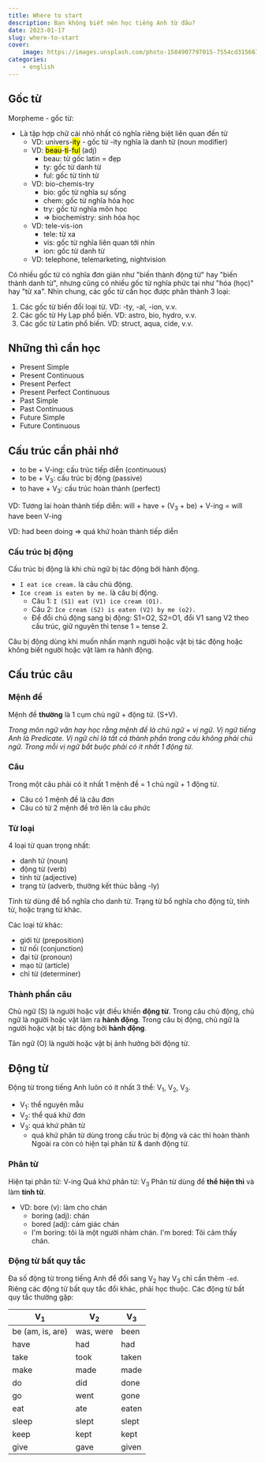 ```yaml
---
title: Where to start
description: Bạn không biết nên học tiếng Anh từ đâu?
date: 2023-01-17
slug: where-to-start
cover:
    image: https://images.unsplash.com/photo-1584907797015-7554cd315667?crop=entropy&cs=tinysrgb&fit=max&fm=jpg&ixid=MnwxMTc3M3wwfDF8c2VhcmNofDF8fGJlZ2lufGVufDB8fHx8MTY3Mzk5Mzc0Mw&ixlib=rb-4.0.3&q=80&w=2000
categories:
    - english
---
```


## Gốc từ

Morpheme - gốc từ:

- Là tập hợp chữ cái nhỏ nhất có nghĩa riêng biệt liên quan đến từ
	- VD: univers-<mark>ity</mark> - gốc từ -ity nghĩa là danh từ (noun modifier)
	- VD: <mark>beau</mark>-<mark>ti</mark>-<mark>ful</mark> (adj)
		- beau: từ gốc latin = đẹp
		- ty: gốc từ danh từ
		- ful: gốc từ tính từ
	- VD: bio-chemis-try
		- bio: gốc từ nghĩa sự sống
		- chem: gốc từ nghĩa hóa học
		- try: gốc từ nghĩa môn học
		- => biochemistry: sinh hóa học
	- VD: tele-vis-ion
		- tele: từ xa
		- vis: gốc từ nghĩa liên quan tới nhìn
		- ion: gốc từ danh từ
	- VD: telephone, telemarketing, nightvision

Có nhiều gốc từ có nghĩa đơn giản như "biến thành động từ" hay "biến thành danh từ", nhưng cũng có nhiều gốc từ nghĩa phức tại như "hóa (học)" hay "từ xa". Nhìn chung, các gốc từ cần học được phân thành 3 loại:
1. Các gốc từ biến đổi loại từ. VD: -ty, -al, -ion, v.v.
2. Các gốc từ Hy Lạp phổ biến. VD: astro, bio, hydro, v.v.
3. Các gốc từ Latin phổ biến. VD: struct, aqua, cide, v.v.

## Những thì cần học

- Present Simple
- Present Continuous
- Present Perfect
- Present Perfect Continuous
- Past Simple
- Past Continuous
- Future Simple
- Future Continuous

## Cấu trúc cần phải nhớ

- to be + V-ing: cấu trúc tiếp diễn (continuous)
- to be + V<sub>3</sub>: cấu trúc bị động (passive)
- to have + V<sub>3</sub>: cấu trúc hoàn thành (perfect)

VD: Tương lai hoàn thành tiếp diễn: will + have + (V<sub>3</sub> + be) + V-ing = will have been V-ing

VD: had been doing => quá khứ hoàn thành tiếp diễn

### Cấu trúc bị động

Cấu trúc bị động là khi chủ ngữ bị tác động bởi hành động.

- `I eat ice cream.` là câu chủ động.
- `Ice cream is eaten by me.` là câu bị động.
	- Câu 1: `I (S1) eat (V1) ice cream (O1).`
	- Câu 2: `Ice cream (S2) is eaten (V2) by me (o2).`
	- Để đổi chủ động sang bị động: S1=O2, S2=O1, đổi V1 sang V2 theo cấu trúc, giữ nguyên thì tense 1 = tense 2.

Câu bị động dùng khi muốn nhấn mạnh người hoặc vật bị tác động hoặc không biết người hoặc vật làm ra hành động.

## Cấu trúc câu

### Mệnh đề

Mệnh đề **thường** là 1 cụm chủ ngữ + động từ. (S+V).

*Trong môn ngữ văn hay học rằng mệnh đề là chủ ngữ + vị ngữ. Vị ngữ tiếng Anh là Predicate. Vị ngữ chỉ là tất cả thành phần trong câu không phải chủ ngữ. Trong mỗi vị ngữ bắt buộc phải có ít nhất 1 động từ.*

### Câu

Trong một câu phải có ít nhất 1 mệnh đề = 1 chủ ngữ + 1 động từ.
- Câu có 1 mệnh đề là câu đơn
- Câu có từ 2 mệnh đề trở lên là câu phức

### Từ loại

4 loại từ quan trọng nhất:
- danh từ (noun)
- động từ (verb)
- tính từ (adjective)
- trạng từ (adverb, thường kết thúc bằng -ly)

Tính từ dùng để bổ nghĩa cho danh từ. Trạng từ bổ nghĩa cho động từ, tính từ, hoặc trạng từ khác.

Các loại từ khác:
- giới từ (preposition)
- từ nối (conjunction)
- đại từ (pronoun)
- mạo từ (article)
- chỉ từ (determiner)

### Thành phần câu

Chủ ngữ (S) là người hoặc vật điều khiển **động từ**. Trong câu chủ động, chủ ngữ là người hoặc vật làm ra **hành động**. Trong câu bị động, chủ ngữ là người hoặc vật bị tác động bởi **hành động**.

Tân ngữ (O) là người hoặc vật bị ảnh hưởng bởi động từ.

## Động từ

Động từ trong tiếng Anh luôn có ít nhất 3 thể: V<sub>1</sub>, V<sub>2</sub>, V<sub>3</sub>.
- V<sub>1</sub>: thể nguyên mẫu
- V<sub>2</sub>: thể quá khứ đơn
- V<sub>3</sub>: quá khứ phân từ
	- quá khứ phân từ dùng trong cấu trúc bị động và các thì hoàn thành
Ngoài ra còn có hiện tại phân từ & danh động từ.

### Phân từ

Hiện tại phân từ: V-ing
Quá khứ phân từ: V<sub>3</sub>
Phân từ dùng để **thể hiện thì** và làm **tính từ**.
- VD: bore (v): làm cho chán
	- boring (adj): chán
	- bored (adj): cảm giác chán
	- I'm boring: tôi là một người nhàm chán. I'm bored: Tôi cảm thấy chán.

### Động từ bất quy tắc

Đa số động từ trong tiếng Anh để đổi sang V<sub>2</sub> hay V<sub>3</sub> chỉ cần thêm `-ed`.
Riêng các động từ bất quy tắc đổi khác, phải học thuộc.
Các động từ bất quy tắc thường gặp:

| V<sub>1</sub>    | V<sub>2</sub> | V<sub>3</sub>    |
| ---------------- | ------------- | ----- |
| be (am, is, are) | was, were     | been  |
| have             | had           | had   |
| take             | took          | taken |
| make             | made          | made  |
| do               | did           | done  |
| go               | went          | gone  |
| eat              | ate           | eaten |
| sleep            | slept         | slept |
| keep             | kept          | kept  |
| give             | gave          | given |




